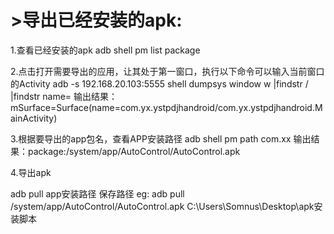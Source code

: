 
# >导出已经安装的apk:


1.查看已经安装的apk
adb shell pm list package

2.点击打开需要导出的应用，让其处于第一窗口，执行以下命令可以输入当前窗口的Activity
adb -s 192.168.20.103:5555 shell dumpsys window w |findstr \/ |findstr name=
输出结果：  mSurface=Surface(name=com.yx.ystpdjhandroid/com.yx.ystpdjhandroid.MainActivity)

3.根据要导出的app包名，查看APP安装路径
adb shell pm path com.xx
输出结果：package:/system/app/AutoControl/AutoControl.apk

4.导出apk

adb pull app安装路径 保存路径
eg: adb pull /system/app/AutoControl/AutoControl.apk C:\Users\Somnus\Desktop\apk安装脚本






